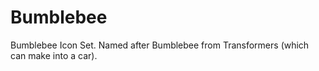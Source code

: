 # Bumblebee
Bumblebee Icon Set. Named after Bumblebee from Transformers (which can make into a car).
